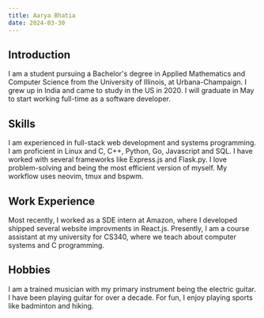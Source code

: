 ```yaml
---
title: Aarya Bhatia
date: 2024-03-30
---
```


## Introduction

I am a student pursuing a Bachelor's degree in Applied Mathematics and Computer
Science from the University of Illinois, at Urbana-Champaign. I grew up in
India and came to study in the US in 2020. I will graduate in May to start
working full-time as a software developer.

## Skills

I am experienced in full-stack web development and systems programming. I am
proficient in Linux and C, C++, Python, Go, Javascript and SQL. I have worked
with several frameworks like Express.js and Flask.py. I love problem-solving
and being the most efficient version of myself. My workflow uses neovim, tmux
and bspwm.

## Work Experience

Most recently, I worked as a SDE intern at Amazon, where I developed
shipped several website improvments in React.js.  Presently, I am a course
assistant at my university for CS340, where we teach about computer systems
and C programming.

## Hobbies

I am a trained musician with my primary instrument being the electric guitar. I
have been playing guitar for over a decade. For fun, I enjoy playing sports
like badminton and hiking.
